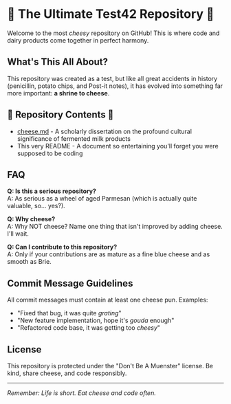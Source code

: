# 🧀 The Ultimate Test42 Repository 🧀

Welcome to the most *cheesy* repository on GitHub! This is where code and dairy products come together in perfect harmony.

## What's This All About?

This repository was created as a test, but like all great accidents in history (penicillin, potato chips, and Post-it notes), it has evolved into something far more important: **a shrine to cheese**.

## 🧀 Repository Contents 🧀

- [cheese.md](cheese.md) - A scholarly dissertation on the profound cultural significance of fermented milk products
- This very README - A document so entertaining you'll forget you were supposed to be coding

## FAQ

**Q: Is this a serious repository?**  
A: As serious as a wheel of aged Parmesan (which is actually quite valuable, so... yes?).

**Q: Why cheese?**  
A: Why NOT cheese? Name one thing that isn't improved by adding cheese. I'll wait.

**Q: Can I contribute to this repository?**  
A: Only if your contributions are as mature as a fine blue cheese and as smooth as Brie.

## Commit Message Guidelines

All commit messages must contain at least one cheese pun. Examples:
- "Fixed that bug, it was quite *grating*"
- "New feature implementation, hope it's *gouda* enough"
- "Refactored code base, it was getting too *cheesy*"

## License

This repository is protected under the "Don't Be A Muenster" license. Be kind, share cheese, and code responsibly.

---

*Remember: Life is short. Eat cheese and code often.*
